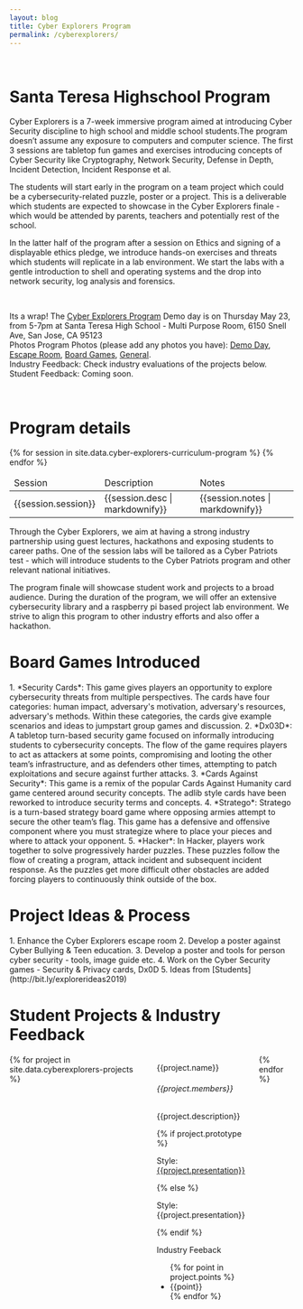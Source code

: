 ```yaml
---
layout: blog
title: Cyber Explorers Program
permalink: /cyberexplorers/
---
```

<br/>
<h1 class="title">Santa Teresa Highschool Program </h1>

Cyber Explorers is a 7-week immersive program aimed at introducing Cyber Security discipline to high school and middle school students.The program doesn’t assume any exposure to computers and computer science. The first 3 sessions are tabletop fun games and exercises introducing concepts of Cyber Security like Cryptography, Network Security, Defense in Depth, Incident Detection, Incident Response et al.

The students will start early in the program on a team project which could be a cybersecurity-related puzzle, poster or a project. This is a deliverable which students are expected to showcase in the Cyber Explorers finale - which would be attended by parents, teachers and potentially rest of the school.

In the latter half of the program after a session on Ethics and signing of a displayable ethics pledge, 
we introduce hands-on exercises and threats which students will replicate in a lab environment. We start the labs with a gentle introduction to shell and operating systems and the drop into network security, log analysis and forensics. 

<br/>
<div class="box cta">
  <p class="has-text-left">
  <div class="container">
      <span class="tag is-primary">Its a wrap!</span> The <a href='/cyberexplorers'>Cyber Explorers Program</a> Demo day is on 
      Thursday May 23, from 5-7pm at Santa Teresa High School - Multi Purpose Room, 6150 Snell Ave, San Jose, CA 95123
      <br/>
      <span class="tag is-danger">Photos</span> Program Photos (please add any photos you have): <a href="https://photos.app.goo.gl/LpYBk5bo4a2qXUkB6">Demo Day</a>, 
        <a href="https://photos.app.goo.gl/5H7TdWcDPStWU7XH9">Escape Room</a>, 
        <a href="https://photos.app.goo.gl/DMFyErqnozxqpeQs6">Board Games</a>, <a href="https://photos.app.goo.gl/tSnR2eUSRNWH49c26">General</a>.
      <br/>
      <span class="tag is-warning">Industry Feedback</span>: Check industry evaluations of the projects below.
      <span class="tag is-secondary">Student Feedback</span>: Coming soon.
  </div>
  </p>
</div>
<br/>

<h1 class="title">Program details</h1>
<table class="table is-bordered is-striped">
    <thead>
        <td>Session</td><td>Description</td><td>Notes</td>
    </thead>
    <tbody>
    {% for session in site.data.cyber-explorers-curriculum-program %} 
    <tr>
        <td>{{session.session}}</td>
        <td>{{session.desc | markdownify}}</td>
        <td>{{session.notes | markdownify}}</td>
    </tr>
    {% endfor %}
    </tbody>
</table>

Through the Cyber Explorers, we aim at having a strong industry partnership using guest lectures, hackathons 
and exposing students to career paths. One of the session labs will be tailored as a Cyber Patriots test - which will introduce students to the Cyber Patriots program and other relevant national initiatives. 

The program finale will showcase student work and projects to a broad audience. During the duration of the program, we will offer an extensive cybersecurity library and a raspberry pi based project lab environment. We strive to align this program to other industry efforts and also offer a  hackathon.
<br/>

<h1 class="title">Board Games Introduced</h1>
1. *Security Cards*: This game gives players an opportunity to explore cybersecurity threats from multiple perspectives. The cards have four categories: human impact, adversary's motivation, adversary's resources, adversary's methods. Within these categories, the cards give example scenarios and ideas to jumpstart group games and discussion.
2. *Dx03D*: A tabletop turn-based security game focused on informally introducing students to cybersecurity concepts. The flow of the game requires players to act as attackers at some points, compromising and looting the other team’s infrastructure, and as defenders other times, attempting to patch exploitations and secure against further attacks.
3. *Cards Against Security*: This game is a remix of the popular Cards Against Humanity card game centered around security concepts. The adlib style cards have been reworked to introduce security terms and concepts.
4. *Stratego*: Stratego is a turn-based strategy board game where opposing armies attempt to secure the other team’s flag. This game has a defensive and offensive component where you must strategize where to place your pieces and where to attack your opponent.
5. *Hacker*: In Hacker, players work together to solve progressively harder puzzles. These puzzles follow the flow of creating a program, attack incident and subsequent incident response. As the puzzles get more difficult other obstacles are added forcing players to continuously think outside of the box.
<br/>

<h1 class="title">Project Ideas & Process</h1>
1. Enhance the Cyber Explorers escape room
2. Develop a poster against Cyber Bullying & Teen education.
3. Develop a poster and tools for person cyber security - tools, image guide etc.
4. Work on the Cyber Security games - Security & Privacy cards, Dx0D
5. Ideas from [Students](http://bit.ly/explorerideas2019)
<br/>

<h1 class="title">Student Projects & Industry Feedback</h1>
<div class="columns is-multiline is-mobile is-centered">
{% for project in site.data.cyberexplorers-projects %}  
    <div class="column is-one-third">
        <div class="card is-shady">
            <div class="card-content">
                <div class="content">
                    <p class="is-project-title">{{project.name}}</p>
                    <h6>{{project.members}}</h6>
                    <p>{{project.description}}</p>
                    {% if project.prototype %}
                        <p>Style: <a href='{{project.prototype}}'>{{project.presentation}}</a></p>
                    {% else %}
                        <p>Style: {{project.presentation}}</p>
                    {% endif %}
                    <br/>
                    <p class="is-feedback-title">Industry Feeback</p>
                        <ul class="is-feedback-list">
                            {% for point in project.points %}
                            <li>{{point}}</li>
                            {% endfor %}
                        </ul>
                </div>
            </div>
        </div>
    </div>
{% endfor %}
</div>
